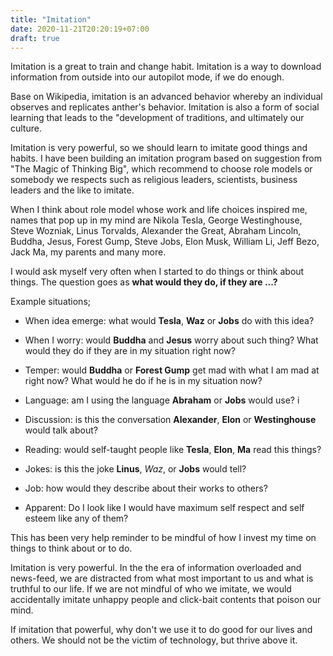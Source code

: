 ```yaml
---
title: "Imitation"
date: 2020-11-21T20:20:19+07:00
draft: true
---
```


Imitation is a great to train and change habit. Imitation is a way to download information from outside into our autopilot mode, if we do enough. 

Base on Wikipedia, imitation is an advanced behavior whereby an individual observes and replicates anther's behavior. Imitation is also a form of social learning that leads to the "development of traditions, and ultimately our culture.

Imitation is very powerful, so we should learn to imitate good things and habits. I have been building an imitation program based on suggestion from "The Magic of Thinking Big", which recommend to choose role models or somebody we respects such as religious leaders, scientists, business leaders and the like to imitate. 

When I think about role model whose work and life choices inspired me, names that pop up in my mind are Nikola Tesla, George Westinghouse, Steve Wozniak, Linus Torvalds, Alexander the Great, Abraham Lincoln, Buddha, Jesus, Forest Gump, Steve Jobs, Elon Musk, William Li, Jeff Bezo, Jack Ma, my parents and many more.

I would ask myself very often when I started to do things or think about things. The question goes as **what would they do, if they are ...?**

Example situations; 

- When idea emerge: what would **Tesla**, **Waz** or **Jobs** do with this idea?

- When I worry: would **Buddha** and **Jesus** worry about such thing? What would they do if they are in my situation right now?

- Temper: would **Buddha** or **Forest Gump** get mad with what I am mad at right now? What would he do if he is in my situation now? 

- Language: am I using the language **Abraham** or **Jobs** would use? 
i 
- Discussion: is this the conversation **Alexander**, **Elon** or **Westinghouse** would talk about? 

- Reading: would self-taught people like **Tesla**, **Elon**, **Ma** read this things?

- Jokes: is this the joke **Linus**, *Waz*, or **Jobs** would tell? 

- Job: how would they describe about their works to others?

- Apparent: Do I look like I would have maximum self respect and self esteem like any of them?

This has been very help reminder to be mindful of how I invest my time on things to think about or to do. 

Imitation is very powerful. In the the era of information overloaded and news-feed, we are distracted from what most important to us and what is truthful to our life. If we are not mindful of who we imitate, we would accidentally imitate unhappy people and click-bait contents that poison our mind. 

If imitation that powerful, why don't we use it to do good for our lives and others. We should not be the victim of technology, but thrive above it.